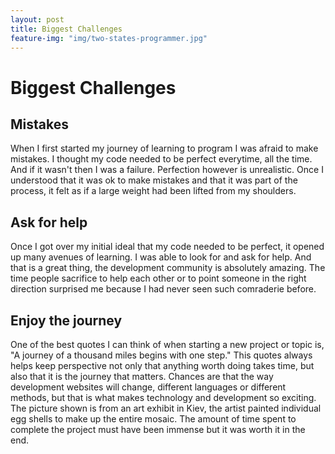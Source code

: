 ```yaml
---
layout: post
title: Biggest Challenges
feature-img: "img/two-states-programmer.jpg"
---
```


# Biggest Challenges

## Mistakes
   When I first started my journey of learning to program I was afraid to make mistakes. I thought my code needed to be perfect everytime, all the time. And if it wasn't then I was a failure. Perfection however is unrealistic. Once I understood that it was ok to make mistakes and that it was part of the process, it felt as if a large weight had been lifted from my shoulders. 

## Ask for help
   Once I got over my initial ideal that my code needed to be perfect, it opened up many avenues of learning. I was able to look for and ask for help. And that is a great thing, the development community is absolutely amazing. The time people sacrifice to help each other or to point someone in the right direction surprised me because I had never seen such comraderie before.
   
## Enjoy the journey
   One of the best quotes I can think of when starting a new project or topic is, "A journey of a thousand miles begins with one step." This quotes always helps keep perspective not only that anything worth doing takes time, but also that it is the journey that matters. Chances are that the way development websites will change, different languages or different methods, but that is what makes technology and development so exciting. The picture shown is from an art exhibit in Kiev, the artist painted individual egg shells to make up the entire mosaic. The amount of time spent to complete the project must have been immense but it was worth it in the end.